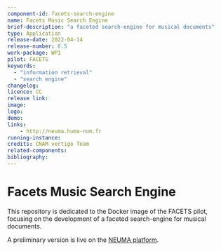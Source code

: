 ```yaml
---
component-id: facets-search-engine
name: Facets Music Search Engine
brief-description: "a faceted search-engine for musical documents"
type: Application
release-date: 2022-04-14
release-number: 0.5
work-package: WP1
pilot: FACETS
keywords:
  - "information retrieval"
  - "search engine"
changelog:
licence: CC
release link: 
image:
logo:
demo: 
links: 
	- http://neuma.huma-num.fr
running-instance:
credits: CNAM vertigo Team
related-components:
bibliography: 
---
```


# Facets Music Search Engine

This repository is dedicated to the Docker image of the FACETS pilot, focusing on the development of a faceted search-engine for musical documents. 

A preliminary version is live on the [NEUMA platform](http://neuma.huma-num.fr).
